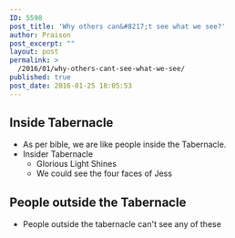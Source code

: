 ```yaml
---
ID: 5598
post_title: 'Why others can&#8217;t see what we see?'
author: Praison
post_excerpt: ""
layout: post
permalink: >
  /2016/01/why-others-cant-see-what-we-see/
published: true
post_date: 2016-01-25 18:05:53
---
```

<h2><strong>Inside Tabernacle</strong></h2>
<ul>
	<li>As per bible, we are like people inside the Tabernacle.</li>
	<li>Insider Tabernacle
<ul>
	<li>Glorious Light Shines</li>
	<li>We could see the four faces of Jess</li>
</ul>
</li>
</ul>
<h2><strong>People outside the Tabernacle</strong></h2>
<ul>
	<li>People outside the tabernacle can't see any of these</li>
</ul>